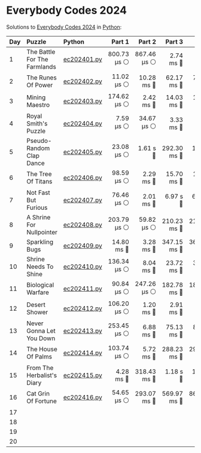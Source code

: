 # Everybody Codes 2024

Solutions to [Everybody Codes 2024](https://everybody.codes/event/2024/) in [Python](https://www.python.org/):

| Day  | Puzzle                       | Python                                                     |      Part 1 |      Part 2 |      Part 3 |       Total |
| :--- | :--------------------------- | :--------------------------------------------------------- | ----------: | ----------: | ----------: | ----------: |
| 1    | The Battle For The Farmlands | [ec202401.py](01_the_battle_for_the_farmlands/ec202401.py) | 800.73 μs ⚪️ | 867.46 μs ⚪️ |   2.74 ms 🔵 |   4.40 ms 🔵 |
| 2    | The Runes Of Power           | [ec202402.py](02_the_runes_of_power/ec202402.py)           |  11.02 μs ⚪️ |  10.28 ms 🔵 |  62.17 ms 🔵 |  72.47 ms 🔵 |
| 3    | Mining Maestro               | [ec202403.py](03_mining_maestro/ec202403.py)               | 174.62 μs ⚪️ |   2.42 ms 🔵 |  14.03 ms 🔵 |  16.62 ms 🔵 |
| 4    | Royal Smith's Puzzle         | [ec202404.py](04_royal_smiths_puzzle/ec202404.py)          |   7.59 μs ⚪️ |  34.67 μs ⚪️ |   3.33 ms 🔵 |   3.38 ms 🔵 |
| 5    | Pseudo-Random Clap Dance     | [ec202405.py](05_pseudo-random_clap_dance/ec202405.py)     |  23.08 μs ⚪️ |    1.61 s 🔴 | 292.30 ms 🔵 |    1.90 s 🔴 |
| 6    | The Tree Of Titans           | [ec202406.py](06_the_tree_of_titans/ec202406.py)           |  98.59 μs ⚪️ |   2.29 ms 🔵 |  15.70 ms 🔵 |  18.09 ms 🔵 |
| 7    | Not Fast But Furious         | [ec202407.py](07_not_fast_but_furious/ec202407.py)         |  76.46 μs ⚪️ |   2.01 ms 🔵 |    6.97 s 🔴 |    6.97 s 🔴 |
| 8    | A Shrine For Nullpointer     | [ec202408.py](08_a_shrine_for_nullpointer/ec202408.py)     | 203.79 μs ⚪️ |  59.82 μs ⚪️ | 210.23 ms 🔵 | 210.49 ms 🔵 |
| 9    | Sparkling Bugs               | [ec202409.py](09_sparkling_bugs/ec202409.py)               |  14.80 ms 🔵 |   3.28 ms 🔵 | 347.15 ms 🔵 | 365.23 ms 🔵 |
| 10   | Shrine Needs To Shine        | [ec202410.py](10_shrine_needs_to_shine/ec202410.py)        | 136.34 μs ⚪️ |   8.04 ms 🔵 |  23.72 ms 🔵 |  31.90 ms 🔵 |
| 11   | Biological Warfare           | [ec202411.py](11_biological_warfare/ec202411.py)           |  90.84 μs ⚪️ | 247.26 μs ⚪️ | 182.78 ms 🔵 | 183.11 ms 🔵 |
| 12   | Desert Shower                | [ec202412.py](12_desert_shower/ec202412.py)                | 106.20 μs ⚪️ |   1.20 ms 🔵 |   2.91 ms 🔵 |   4.21 ms 🔵 |
| 13   | Never Gonna Let You Down     | [ec202413.py](13_never_gonna_let_you_down/ec202413.py)     | 253.45 μs ⚪️ |   6.88 ms 🔵 |  75.13 ms 🔵 |  82.26 ms 🔵 |
| 14   | The House Of Palms           | [ec202414.py](14_the_house_of_palms/ec202414.py)           | 103.74 μs ⚪️ |   5.72 ms 🔵 | 288.23 ms 🔵 | 294.05 ms 🔵 |
| 15   | From The Herbalist's Diary   | [ec202415.py](15_from_the_herbalists_diary/ec202415.py)    |   4.28 ms 🔵 | 318.43 ms 🔵 |    1.18 s 🔴 |    1.50 s 🔴 |
| 16   | Cat Grin Of Fortune          | [ec202416.py](16_cat_grin_of_fortune/ec202416.py)          |  54.65 μs ⚪️ | 293.07 ms 🔵 | 569.97 ms 🔵 | 863.10 ms 🔵 |
| 17   |                              |                                                            |             |             |             |             |
| 18   |                              |                                                            |             |             |             |             |
| 19   |                              |                                                            |             |             |             |             |
| 20   |                              |                                                            |             |             |             |             |
